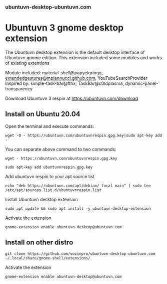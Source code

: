 ### ubuntuvn-desktop-ubuntuvn.com
# Ubuntuvn 3 gnome desktop extension
The Ubuntuvn desktop extension is the default desktop interface of Ubuntuvn gnome edition. Thís extension included some modules and works of existing extentions

Module included: material-shell@papyelgringo, extendedgestures@mpiannucci.github.com, YouTubeSearchProvider
Inspired by: simple-task-bar@fthx, TaskBar@c0ldplasma, dynamic-panel-transparency

Download Ubuntuvn 3 respin at https://ubuntuvn.com/download


## Install on Ubuntu 20.04

Open the terminal and execute commands:

`wget -O - https://ubuntuvn.com/ubuntuvnrespin.gpg.key|sudo apt-key add -`

You can separate above command to two commands:

`wget - https://ubuntuvn.com/ubuntuvnrespin.gpg.key`

`sudo apt-key add ubuntuvnrespin.gpg.key`

Add ubuntuvn respin to your apt source list

`echo "deb https://ubuntuvn.com/apt/debian/ focal main" | sudo tee /etc/apt/sources.list.d/ubuntuvnrespin.list`

Install Ubuntuvn desktop extension

`sudo apt update && sudo apt install -y ubuntuvn-desktop-extension`

Activate the extension

`gnome-extension enable ubuntuvn-desktop@ubuntuvn.com`

## Install on other distro

`git clone https://github.com/vozinpro/ubuntuvn-desktop-ubuntuvn.com ~/.local/share/gnome-shell/extensions/`

Activate the extension

`gnome-extension enable ubuntuvn-desktop@ubuntuvn.com`
